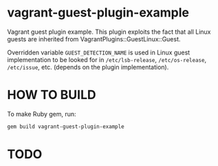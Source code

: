 # vagrant-guest-plugin-example

Vagrant guest plugin example. This plugin exploits the fact that all Linux guests are inherited from VagrantPlugins::GuestLinux::Guest.

Overridden variable `GUEST_DETECTION_NAME` is used in Linux guest implementation to be looked for in `/etc/lsb-release`, `/etc/os-release`, `/etc/issue`, etc. (depends on the plugin implementation).

# HOW TO BUILD

To make Ruby gem, run:

```bash
gem build vagrant-guest-plugin-example
```

# TODO
